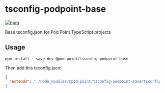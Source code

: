 # tsconfig-podpoint-base
[![npm](https://img.shields.io/npm/v/@pod-point/tsconfig-podpoint-base.svg)](https://www.npmjs.com/package/@pod-point/tsconfig-podpoint-base)

Base tsconfig.json for Pod Point TypeScript projects

## Usage

```
npm install --save-dev @pod-point/tsconfig-podpoint-base
```

Then add this tsconfig.json:

```json
{
  "extends": "./node_modules/@pod-point/tsconfig-podpoint-base/tsconfig.json"
}
```
